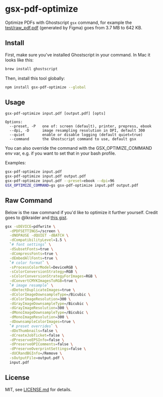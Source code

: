 # gsx-pdf-optimize

Optimize PDFs with Ghostscript `gsx` command, for example the [test/raw_pdf.pdf](test/raw_pdf.pdf) (generated by Figma) goes from 3.7 MB to 642 KB.

## Install

First, make sure you've installed Ghostscript in your command. In Mac it looks like this:

```sh
brew install ghostscript
```

Then, install this tool globally:

```sh
npm install gsx-pdf-optimize --global
```

## Usage

```
gsx-pdf-optimize input.pdf [output.pdf] [opts]

Options:
  --preset, -P   one of: screen (default), printer, prepress, ebook
  --dpi, -D      image resampling resolution in DPI, default 300
  --quiet        enable or disable logging (default quiet=true)
  --command      the Ghostscript command to use, default gsx
```

You can also override the command with the GSX_OPTIMIZE_COMMAND env var, e.g. if you want to set that in your bash profile.

Examples:

```sh
gsx-pdf-optimize input.pdf
gsx-pdf-optimize input.pdf output.pdf
gsx-pdf-optimize input.pdf --preset=ebook --dpi=96
GSX_OPTIMIZE_COMMAND=gs gsx-pdf-optimize input.pdf output.pdf
```

## Raw Command

Below is the raw command if you'd like to optimize it further yourself. Credit goes to @lkraider and [this gist](https://gist.github.com/lkraider/f0888da30bc352f9d167dfa4f4fc8213).

```sh
gsx -sDEVICE=pdfwrite \
  -dPDFSETTINGS=/screen \
  -dNOPAUSE -dQUIET -dBATCH \
  -dCompatibilityLevel=1.5 \
  `# font settings` \
  -dSubsetFonts=true \
  -dCompressFonts=true \
  -dEmbedAllFonts=true \
  `# color format` \
  -sProcessColorModel=DeviceRGB \
  -sColorConversionStrategy=RGB \
  -sColorConversionStrategyForImages=RGB \
  -dConvertCMYKImagesToRGB=true \
  `# image resample` \
  -dDetectDuplicateImages=true \
  -dColorImageDownsampleType=/Bicubic \
  -dColorImageResolution=300 \
  -dGrayImageDownsampleType=/Bicubic \
  -dGrayImageResolution=300 \
  -dMonoImageDownsampleType=/Bicubic \
  -dMonoImageResolution=300 \
  -dDownsampleColorImages=true \
  `# preset overrides` \
  -dDoThumbnails=false \
  -dCreateJobTicket=false \
  -dPreserveEPSInfo=false \
  -dPreserveOPIComments=false \
  -dPreserveOverprintSettings=false \
  -dUCRandBGInfo=/Remove \
  -sOutputFile=output.pdf \
  input.pdf
```

## License

MIT, see [LICENSE.md](http://github.com/mattdesl/gsx-pdf-optimize/blob/master/LICENSE.md) for details.
